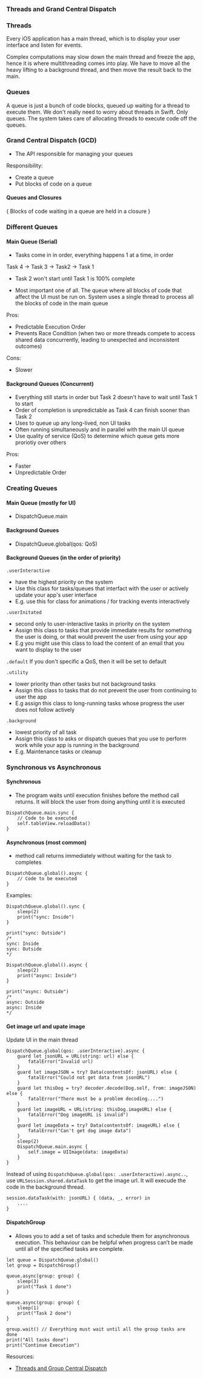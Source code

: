 ### Threads and Grand Central Dispatch

### Threads

Every iOS application has a main thread, which is to display your user interface and listen for events. 

Complex computations may slow down the main thread and freeze the app, hence it is where multithreading comes into play. We have to move all the heavy lifting to a background thread, and then move the result back to the main.

### Queues 

A queue is just a bunch of code blocks, queued up waiting for a thread to execute them. We don't really need to worry about threads in Swift. Only queues. The system takes care of allocating threads to execute code off the queues. 

### Grand Central Dispatch (GCD)

- The API responsible for managing your queues

Responsibility:
- Create a queue 
- Put blocks of code on a queue

#### Queues and Closures

{
    Blocks of code waiting in a queue are held in a closure
}

### Different Queues

#### Main Queue (Serial)
- Tasks come in in order, everything happens 1 at a time, in order

Task 4 -> Task 3 -> Task2 -> Task 1
- Task 2 won't start until Task 1 is 100% complete

- Most important one of all. The queue where all blocks of code that affect the UI must be run on. System uses a single thread to process all the blocks of code in the main queue

Pros: 
- Predictable Execution Order
- Prevents Race Condition (when two or more threads compete to access shared data concurrently, leading to unexpected and inconsistent outcomes)

Cons:
- Slower 

#### Background Queues (Concurrent)
- Everything still starts in order but Task 2 doesn't have to wait until Task 1 to start
- Order of completion is unpredictable as Task 4 can finish sooner than Task 2
- Uses to queue up any long-lived, non UI tasks
- Often running simultaneously and in parallel with the main UI queue
- Use quality of service (QoS) to determine which queue gets more proriotiy over others

Pros:
- Faster
- Unpredictable Order

### Creating Queues 

#### Main Queue (mostly for UI)
- DispatchQueue.main

#### Background Queues
- DispatchQueue.global(qos: QoS)

#### Background Queues (in the order of priority)
`.userInteractive`

- have the highest priority on the system 
- Use this class for tasks/queues that interfact with the user or actively update your app's user interface
- E.g. use this for class for animations / for tracking events interactively 

`.userInitated`
- second only to user-interactive tasks in priority on the system
- Assign this class to tasks that provide immediate results for something the user is doing, or that would prevent the user from using your app
- E.g you might use this class to load the content of an email that you want to display to the user

`.default`
If you don't specific a QoS, then it will be set to default

`.utility`
- lower priority than other tasks but not background tasks
- Assign this class to tasks that do not prevent the user from continuing to user the app
- E.g assign this class to long-running tasks whose progress the user does not follow actively 

`.background`
- lowest priority of all task 
- Assign this class to asks or dispatch queues that you use to perform work while your app is running in the background 
- E.g. Maintenance tasks or cleanup

### Synchronous vs Asynchronous 

#### Synchronous
- The program waits until execution finishes before the method call returns. It will block the user from doing anything until it is executed 

```
DispatchQueue.main.sync { 
    // Code to be executed
    self.tableView.reloadData()
}
```

#### Asynchronous (most common)
- method call returns immediately without waiting for the task to completes
  
```
DispatchQueue.global().async { 
    // Code to be executed
}
```

Examples:

```
DispatchQueue.global().sync {
    sleep(2)
    print("sync: Inside")
}

print("sync: Outside")
/*
sync: Inside
sync: Outside
*/
```

```
DispatchQueue.global().async {
    sleep(2)
    print("async: Inside")
}

print("async: Outside")
/*
async: Outside
async: Inside
*/
```

#### Get image url and upate image 

Update UI in the main thread

```
DispatchQueue.global(qos: .userInteractive).async { 
    guard let jsonURL = URL(string: url) else { 
        fatalError("Invalid url)
    }
    guard let imageJSON = try? Data(contentsOf: jsonURL) else {
        fatalError("Could not get data from jsonURL")
    }
    guard let thisDog = try? decoder.decode(Dog.self, from: imageJSON) else {
        fatalError("There must be a problem decoding....")
    }
    guard let imageURL = URL(string: thisDog.imageURL) else {
        fatalError("Dog imageURL is invalid")
    }
    guard let imageData = try? Data(contentsOf: imageURL) else {
        fatalError("Can't get dog image data")
    }
    sleep(2)
    DispatchQueue.main.async { 
        self.image = UIImage(data: imageData)
    }
}
```

Instead of using `DispatchQueue.global(qos: .userInteractive).async..`, use `URLSession.shared.dataTask` to get the image url. It will execude the code in the background thread.

```
session.dataTask(with: jsonURL) { (data, _, error) in
    ....
}
```

#### DispatchGroup 

- Allows you to add a set of tasks and schedule them for asynchronous execution. This behaviour can be helpful when progress can’t be made until all of the specified tasks are complete. 

```
let queue = DispatchQueue.global()
let group = DispatchGroup()

queue.async(group: group) { 
    sleep(3)
    print("Task 1 done")
}

queue.async(group: group) { 
    sleep(1)
    print("Task 2 done")
}

group.wait() // Everything must wait until all the group tasks are done
print("All tasks done")
print("Continue Execution")
```

Resources:
- [Threads and Group Central Dispatch](https://www.youtube.com/watch?v=uRLcV2Rvheg)